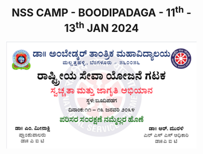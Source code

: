 # <center>NSS CAMP - BOODIPADAGA - 11<sup>th</sup> - 13<sup>th</sup> JAN 2024</center>

![](./photos/Banner.png)

